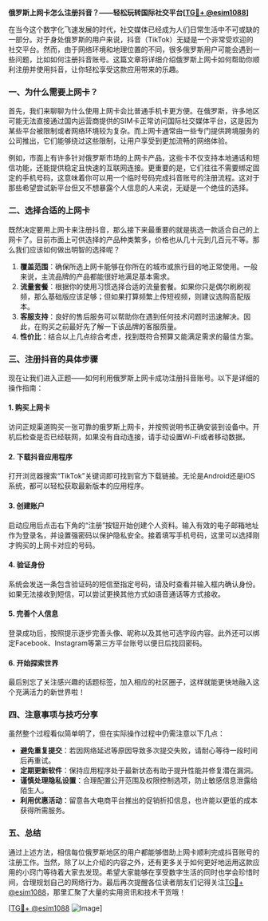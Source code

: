 **俄罗斯上网卡怎么注册抖音？——轻松玩转国际社交平台[[TG💪+ @esim1088](https://t.me/s/esim1088)]**

在当今这个数字化飞速发展的时代，社交媒体已经成为人们日常生活中不可或缺的一部分。对于身处俄罗斯的用户来说，抖音（TikTok）无疑是一个非常受欢迎的社交平台。然而，由于网络环境和地理位置的不同，很多俄罗斯用户可能会遇到一些问题，比如如何注册抖音账号。这篇文章将详细介绍俄罗斯上网卡如何帮助你顺利注册并使用抖音，让你轻松享受这款应用带来的乐趣。

### 一、为什么需要上网卡？

首先，我们来聊聊为什么使用上网卡会比普通手机卡更方便。在俄罗斯，许多地区可能无法直接通过国内运营商提供的SIM卡正常访问国际社交媒体平台，这是因为某些平台被限制或者网络环境较为复杂。而上网卡通常由一些专门提供跨境服务的公司推出，它们能够绕过这些限制，让用户享受到更加流畅的网络体验。

例如，市面上有许多针对俄罗斯市场的上网卡产品，这些卡不仅支持本地通话和短信功能，还能提供稳定且快速的互联网连接。更重要的是，它们往往不需要绑定固定的手机号码，这意味着你可以用一个临时号码完成抖音账号的注册流程。这对于那些希望尝试新平台但又不想暴露个人信息的人来说，无疑是一个绝佳的选择。

### 二、选择合适的上网卡

既然决定要用上网卡来注册抖音，那么接下来最重要的就是挑选一款适合自己的上网卡了。目前市面上可供选择的产品种类繁多，价格也从几十元到几百元不等。那么我们应该如何做出明智的选择呢？

1. **覆盖范围**：确保所选上网卡能够在你所在的城市或旅行目的地正常使用。一般来说，主流品牌的产品都能很好地满足基本需求。
2. **流量套餐**：根据你的使用习惯选择合适的流量套餐。如果你只是偶尔刷刷视频，那么基础版应该足够；但如果打算频繁上传短视频，则建议选购高配版本。
3. **客服支持**：良好的售后服务可以帮助你在遇到任何技术问题时迅速解决。因此，在购买之前最好先了解一下该品牌的客服质量。
4. **性价比**：结合以上几点综合考虑，找到既符合预算又能满足需求的最佳方案。

### 三、注册抖音的具体步骤

现在让我们进入正题——如何利用俄罗斯上网卡成功注册抖音账号。以下是详细的操作指南：

#### 1. 购买上网卡
访问正规渠道购买一张可靠的俄罗斯上网卡，并按照说明书正确安装到设备中。开机后检查是否已经联网，如果没有自动连接，请手动设置Wi-Fi或者移动数据。

#### 2. 下载抖音应用程序
打开浏览器搜索“TikTok”关键词即可找到官方下载链接。无论是Android还是iOS系统，都可以轻松获取最新版本的应用程序。

#### 3. 创建账户
启动应用后点击右下角的“注册”按钮开始创建个人资料。输入有效的电子邮箱地址作为登录名，并设置强密码以保护隐私安全。接着填写手机号码，这里可以选择刚才购买的上网卡对应的号码。

#### 4. 验证身份
系统会发送一条包含验证码的短信至指定号码，请及时查看并输入框内确认身份。如果无法接收到短信，可以尝试更换其他方式如语音通话等方式接收。

#### 5. 完善个人信息
登录成功后，按照提示逐步完善头像、昵称以及其他可选字段内容。此外还可以绑定Facebook、Instagram等第三方平台账号以便日后找回密码。

#### 6. 开始探索世界
最后别忘了关注感兴趣的话题标签，加入相应的社区圈子，这样就能更快地融入这个充满活力的新世界啦！

### 四、注意事项与技巧分享

虽然整个过程看似简单明了，但在实际操作过程中仍需注意以下几点：

- **避免重复提交**：若因网络延迟等原因导致多次提交失败，请耐心等待一段时间后再重试。
- **定期更新软件**：保持应用程序处于最新状态有助于提升性能并修复潜在漏洞。
- **谨慎处理隐私设置**：合理配置公开范围及权限控制选项，防止敏感信息泄露给陌生人。
- **利用优惠活动**：留意各大电商平台推出的促销折扣信息，也许能以更低的成本获得所需服务。

### 五、总结

通过上述方法，相信每位俄罗斯地区的用户都能够借助上网卡顺利完成抖音账号的注册工作。当然，除了以上介绍的内容之外，还有更多关于如何更好地运用这款应用的小窍门等待着大家去发现。希望大家能够在享受数字生活的同时也学会珍惜时间，合理规划自己的网络行为。最后再次提醒各位读者朋友们记得关注[TG💪+ @esim1088](https://t.me/s/esim1088)，那里汇聚了大量的实用资讯和技术干货哦！

[[TG💪+ @esim1088](https://t.me/s/esim1088) ![Image](https://i.postimg.cc/4NQfJmqS/Snipaste-2025-05-13-00-14-12.png)]